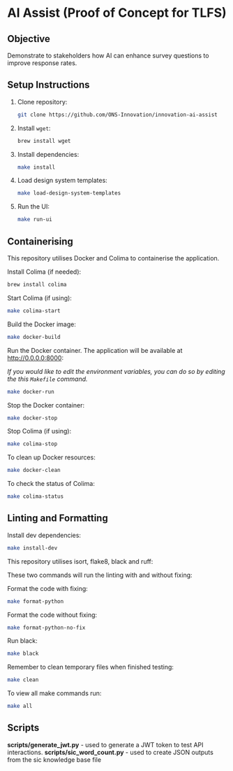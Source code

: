 # AI Assist (Proof of Concept for TLFS)

## Objective

Demonstrate to stakeholders how AI can enhance survey questions to improve response rates.

## Setup Instructions

1. Clone repository:

    ```bash
    git clone https://github.com/ONS-Innovation/innovation-ai-assist
    ```

2. Install `wget`:

    ```bash
    brew install wget
    ```

3. Install dependencies:

    ```bash
    make install
    ```

4. Load design system templates:

    ```bash
    make load-design-system-templates
    ```

5. Run the UI:

    ```bash
    make run-ui
    ```

## Containerising

This repository utilises Docker and Colima to containerise the application.

Install Colima (if needed):

```bash
brew install colima
```

Start Colima (if using):

```bash
make colima-start
```

Build the Docker image:

```bash
make docker-build
```

Run the Docker container. The application will be available at http://0.0.0.0:8000:

*If you would like to edit the environment variables, you can do so by editing the this `Makefile` command.*

```bash
make docker-run
```

Stop the Docker container:

```bash
make docker-stop
```

Stop Colima (if using):

```bash
make colima-stop
```

To clean up Docker resources:

```bash
make docker-clean
```

To check the status of Colima:

```bash
make colima-status
```

## Linting and Formatting

Install dev dependencies:

```bash
make install-dev
```

This repository utilises isort, flake8, black and ruff:

These two commands will run the linting with and without fixing:

Format the code with fixing:

```bash
make format-python
```

Format the code without fixing:

```bash
make format-python-no-fix
```

Run black:

```bash
make black
```

Remember to clean temporary files when finished testing:

```bash
make clean
```

To view all make commands run:

```bash
make all
```

## Scripts

**scripts/generate_jwt.py** - used to generate a JWT token to test API interactions.
**scripts/sic_word_count.py** - used to create JSON outputs from the sic knowledge base file

